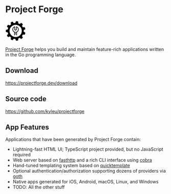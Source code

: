 <!--- $PF_IGNORE$ -->
# Project Forge
![app logo](./assets/favicon.png)

[Project Forge](https://projectforge.dev) helps you build and maintain feature-rich applications written in the Go programming language.

## Download

https://projectforge.dev/download

## Source code

https://github.com/kyleu/projectforge

## App Features

Applications that have been generated by Project Forge contain:

- Lightning-fast HTML UI; TypeScript project provided, but no JavaScript required
- Web server based on [fasthttp]() and a rich CLI interface using [cobra]()
- Hand-tuned templating system based on [quicktemplate]()
- Optional authentication/authorization supporting dozens of providers via [goth]()
- Native apps generated for iOS, Android, macOS, Linux, and Windows
- TODO: All the other stuff
